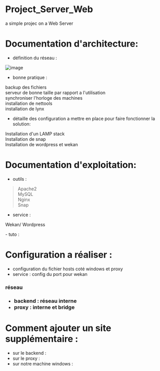 # Project_Server_Web
a simple projec on a Web Server

# Documentation d'architecture:
- définition du réseau :

![image](https://user-images.githubusercontent.com/72856412/112160798-d2318180-8bea-11eb-935a-bac703b983d6.png)

- bonne pratique :

<p>backup des fichiers <br/>
serveur de bonne taille par rapport a l'utilisation <br/>
synchroniser l'horloge des machines <br/>
installation de nettools <br/>
installation de lynx <br/><p>

- détaille des configuration a mettre en place pour faire fonctionner la solution:

<p>Installation d'un LAMP stack <br/>
Installation de snap <br/>
Installation de wordpress et wekan <br/><p>

# Documentation d'exploitation:
- outils :
> Apache2<br/> MySQL<br/> Nginx<br/> Snap
- service :
<p>Wekan/
  Wordpress<p>
- tuto :

# Configuration a réaliser :
- configuration du fichier hosts coté windows et proxy
- service : config du port pour wekan <br/>
<h3>réseau<h3> 
  
- backend : réseau interne
- proxy : interne et bridge



# Comment ajouter un site supplémentaire :
- sur le backend :
- sur le proxy :
- sur notre machine windows :


